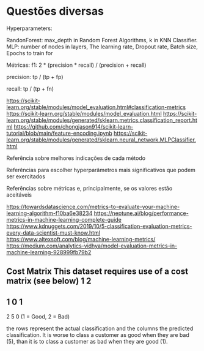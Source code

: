 # Questões diversas

Hyperparameters:

RandonForest: max_depth in Random Forest Algorithms, k in KNN Classifier.
MLP: number of nodes in layers, The learning rate, Dropout rate, Batch size, Epochs to train for


Métricas:
f1: 2 * (precision * recall) / (precision + recall)

precision: tp / (tp + fp)

recall: tp / (tp + fn)

https://scikit-learn.org/stable/modules/model_evaluation.html#classification-metrics
https://scikit-learn.org/stable/modules/model_evaluation.html
https://scikit-learn.org/stable/modules/generated/sklearn.metrics.classification_report.html
https://github.com/chongjason914/scikit-learn-tutorial/blob/main/feature-encoding.ipynb
https://scikit-learn.org/stable/modules/generated/sklearn.neural_network.MLPClassifier.html


Referência sobre melhores indicações de cada método

Referências para escolher hyperparâmetros mais significativos que podem ser exercitados
 
Referências sobre métricas e, principalmente, se os valores estão aceitáveis

https://towardsdatascience.com/metrics-to-evaluate-your-machine-learning-algorithm-f10ba6e38234
https://neptune.ai/blog/performance-metrics-in-machine-learning-complete-guide
https://www.kdnuggets.com/2019/10/5-classification-evaluation-metrics-every-data-scientist-must-know.html
https://www.altexsoft.com/blog/machine-learning-metrics/
https://medium.com/analytics-vidhya/model-evaluation-metrics-in-machine-learning-928999fb79b2


Cost Matrix
This dataset requires use of a cost matrix (see below)
      1        2
----------------------------
  1   0        1
-----------------------
  2   5        0
(1 = Good,  2 = Bad)

the rows represent the actual classification and the columns
the predicted classification.
It is worse to class a customer as good when they are bad (5), 
than it is to class a customer as bad when they are good (1).

